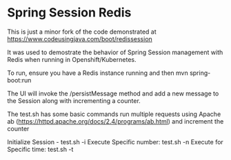 # Spring Session Redis

This is just a minor fork of the code demonstrated at https://www.codeusingjava.com/boot/redissession

It was used to demostrate the behavior of Spring Session management with Redis when running in Openshift/Kubernetes.

To run, ensure you have a Redis instance running and then mvn spring-boot:run

The UI will invoke the /persistMessage method and add a new message to the Session along with incrementing a counter.

The test.sh has some basic commands run multiple requests using Apache ab (https://httpd.apache.org/docs/2.4/programs/ab.html) and increment the counter

Initialize Session - test.sh -i 
Execute Specific number: test.sh -n
Execute for Specific time: test.sh -t




 





